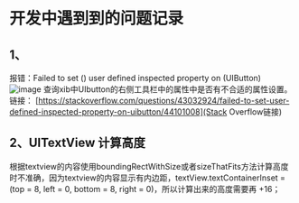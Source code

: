# 开发中遇到到的问题记录
## 1、
报错：Failed to set () user defined inspected property on (UIButton)
![image](https://github.com/huxq-coder/resource/image/view/view_tips1.png)
查询xib中UIbutton的右侧工具栏中的属性中是否有不合适的属性设置。链接： [https://stackoverflow.com/questions/43032924/failed-to-set-user-defined-inspected-property-on-uibutton/44101008](Stack Overflow链接)
## 2、UITextView 计算高度
根据textview的内容使用boundingRectWithSize或者sizeThatFits方法计算高度时不准确，因为textview的内容显示有内边距，textView.textContainerInset = (top = 8, left = 0, bottom = 8, right = 0)，所以计算出来的高度需要再 +16；
